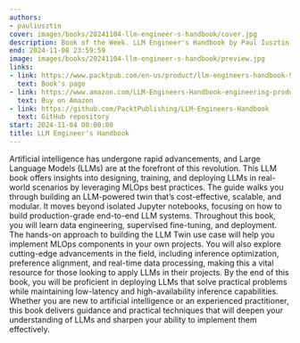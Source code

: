 ```yaml
---
authors:
- pauliusztin
cover: images/books/20241104-llm-engineer-s-handbook/cover.jpg
description: Book of the Week. LLM Engineer's Handbook by Paul Iusztin
end: 2024-11-08 23:59:59
image: images/books/20241104-llm-engineer-s-handbook/preview.jpg
links:
- link: https://www.packtpub.com/en-us/product/llm-engineers-handbook-9781836200062
  text: Book's page
- link: https://www.amazon.com/LLM-Engineers-Handbook-engineering-production/dp/1836200072/
  text: Buy on Amazon
- link: https://github.com/PacktPublishing/LLM-Engineers-Handbook
  text: GitHub repository
start: 2024-11-04 00:00:00
title: LLM Engineer's Handbook
---
```


Artificial intelligence has undergone rapid advancements, and Large Language Models (LLMs) are at the forefront of this revolution. This LLM book offers insights into designing, training, and deploying LLMs in real-world scenarios by leveraging MLOps best practices. The guide walks you through building an LLM-powered twin that’s cost-effective, scalable, and modular. It moves beyond isolated Jupyter notebooks, focusing on how to build production-grade end-to-end LLM systems. Throughout this book, you will learn data engineering, supervised fine-tuning, and deployment. The hands-on approach to building the LLM Twin use case will help you implement MLOps components in your own projects. You will also explore cutting-edge advancements in the field, including inference optimization, preference alignment, and real-time data processing, making this a vital resource for those looking to apply LLMs in their projects. By the end of this book, you will be proficient in deploying LLMs that solve practical problems while maintaining low-latency and high-availability inference capabilities. Whether you are new to artificial intelligence or an experienced practitioner, this book delivers guidance and practical techniques that will deepen your understanding of LLMs and sharpen your ability to implement them effectively.